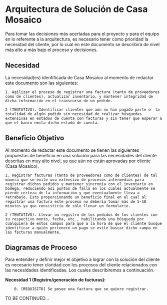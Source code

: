 # Arquitectura de Solución de Casa Mosaico

Para tomar las decisiones más acertadas para el proyecto y para el equipo en lo referente a la arquitectura, es necesario tener como prioridad la necesidad del cliente, por lo cual en este documento se describirá de nivel más alto a más bajo el proceso y decisiones.

## Necesidad

La necesidad(es) identificada de Casa Mosaico al momento de redactar este documento son las siguientes:

```
1. Agilizar el proceso de registrar una factura (tanto de proveedores como de clientes), actualizar inventario, y mantener integridad de dicha información en el transcurso de un pedido.

2 (TENTATIVO). Identificar clientes que aún no han pagado parte o  la totalidad de algún pedido sin necesidad de realizar búsquedas extensivas en estados de cuenta con facturas y sin tener que esperar a que el banco emita dicho estado de cuenta.
```

## Beneficio Objetivo

Al momento de redactar este documento se tienen las siguientes propuestas de beneficio en una solución para las necesidades del cliente descritas en muy alto nivel, ya que aún no están aprovadas por cliente (Casa Mosaico).

```
1. Registrar facturas (tanto de proveedores como de clientes) de tal manera que se evite uso extensivo de procesos intermedios para registrar dichos pedidos y mantener sincronía con el inventario en bodega, reduciendo así puntos de fallo en los cuales actualmente se pierde certeza de la información y que eventualmente lleva a retrabajo. Esto proporcionando un beneficio final en el cual al registrar una factura este proceso no debería tomar más de 5-10 minutos ya que consistiría de sólo llenar un formulario.

2 (TENTATIVO). Llevar un registro de los pedidos de los clientes con su respectivo monto, fecha, etc., habilitando una búsqueda por cualquiera de estos campos para que a la hora de que el cliente busque identificar a quién pertenece un pago se evite buscar dicho campo en las facturas manualmente.
```

## Diagramas de Proceso

Para entender y definir mejor el objetivo a lograr con la solución del cliente es necesario tener claridad con los procesos del cliente relacionados con las necesidades identificadas. Los cuales describiremos a continuación.

**Necesidad 1 (Registro/generación de facturas):**

```
    0. [REQUISITO] Se posee una factura que se quiere registrar.
```

TO BE CONTINUED...
